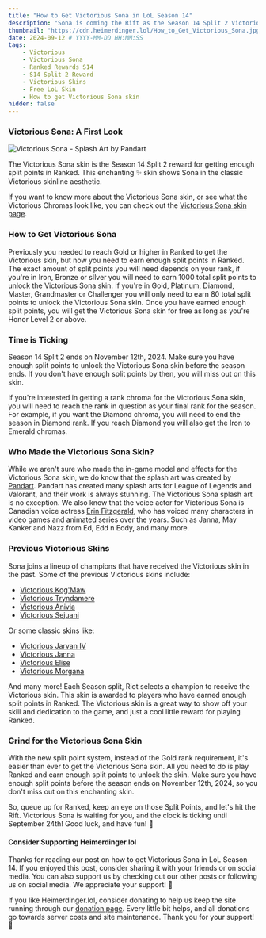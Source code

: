 ```yaml
---
title: "How to Get Victorious Sona in LoL Season 14"
description: "Sona is coming the Rift as the Season 14 Split 2 Victorious skin. Let's talk about how you can add this enchanting skin to your collection, completely free!"
thumbnail: "https://cdn.heimerdinger.lol/How_to_Get_Victorious_Sona.jpg"
date: 2024-09-12 # YYYY-MM-DD HH:MM:SS
tags:
    - Victorious
    - Victorious Sona
    - Ranked Rewards S14
    - S14 Split 2 Reward
    - Victorious Skins
    - Free LoL Skin
    - How to get Victorious Sona skin
hidden: false
---
```


### Victorious Sona: A First Look

![Victorious Sona - Splash Art by Pandart](https://wsrv.nl/?url=https://raw.communitydragon.org/pbe/plugins/rcp-be-lol-game-data/global/default/assets/characters/sona/skins/skin56/images/sona_splash_uncentered_56.skins_sona_skin56.jpg&w=840&output=webp&q=90)

The Victorious Sona skin is the Season 14 Split 2 reward for getting enough split points in Ranked. This enchanting ✨ skin shows Sona in the classic Victorious skinline aesthetic. 

If you want to know more about the Victorious Sona skin, or see what the Victorious Chromas look like, you can check out the [Victorious Sona skin page](https://heimerdinger.lol/skin/victorious-sona).

### How to Get Victorious Sona

Previously you needed to reach Gold or higher in Ranked to get the Victorious skin, but now you need to earn enough split points in Ranked. The exact amount of split points you will need depends on your rank, if you're in Iron, Bronze or sIlver you will need to earn 1000 total split points to unlock the Victorious Sona skin. If you're in Gold, Platinum, Diamond, Master, Grandmaster or Challenger you will only need to earn 80 total split points to unlock the Victorious Sona skin. 
Once you have earned enough split points, you will get the Victorious Sona skin for free as long as you're Honor Level 2 or above.

### Time is Ticking

Season 14 Split 2 ends on November 12th, 2024. Make sure you have enough split points to unlock the Victorious Sona skin before the season ends. If you don't have enough split points by then, you will miss out on this skin.

If you're interested in getting a rank chroma for the Victorious Sona skin, you will need to reach the rank in question as your final rank for the season. For example, if you want the Diamond chroma, you will need to end the season in Diamond rank. If you reach Diamond you will also get the Iron to Emerald chromas.

### Who Made the Victorious Sona Skin?

While we aren't sure who made the in-game model and effects for the Victorious Sona skin, we do know that the splash art was created by [Pandart](https://www.artstation.com/pandart-studio). Pandart has created many splash arts for League of Legends and Valorant, and their work is always stunning. The Victorious Sona splash art is no exception. 
We also know that the voice actor for Victorious Sona is Canadian voice actress [Erin Fitzgerald](https://www.imdb.com/name/nm0280230/), who has voiced many characters in video games and animated series over the years. Such as Janna, May Kanker and Nazz from Ed, Edd n Eddy, and many more.

### Previous Victorious Skins

Sona joins a lineup of champions that have received the Victorious skin in the past. Some of the previous Victorious skins include:
- [Victorious Kog'Maw](https://heimerdinger.lol/skin/victorious-kog-maw)
- [Victorious Tryndamere](https://heimerdinger.lol/skin/victorious-tryndamere)
- [Victorious Anivia](https://heimerdinger.lol/skin/victorious-anivia)
- [Victorious Sejuani](https://heimerdinger.lol/skin/victorious-sejuani)

Or some classic skins like:
- [Victorious Jarvan IV](https://heimerdinger.lol/skin/victorious-jarvan-iv)
- [Victorious Janna](https://heimerdinger.lol/skin/victorious-janna)
- [Victorious Elise](https://heimerdinger.lol/skin/victorious-elise)
- [Victorious Morgana](https://heimerdinger.lol/skin/victorious-morgana)

And many more! Each Season split, Riot selects a champion to receive the Victorious skin. This skin is awarded to players who have earned enough split points in Ranked. The Victorious skin is a great way to show off your skill and dedication to the game, and just a cool little reward for playing Ranked.

### Grind for the Victorious Sona Skin

With the new split point system, instead of the Gold rank requirement, it's easier than ever to get the Victorious Sona skin. All you need to do is play Ranked and earn enough split points to unlock the skin. Make sure you have enough split points before the season ends on November 12th, 2024, so you don't miss out on this enchanting skin.

So, queue up for Ranked, keep an eye on those Split Points, and let's hit the Rift. Victorious Sona is waiting for you, and the clock is ticking until September 24th! Good luck, and have fun! 🎉

#### Consider Supporting Heimerdinger.lol

Thanks for reading our post on how to get Victorious Sona in LoL Season 14. If you enjoyed this post, consider sharing it with your friends or on social media. You can also support us by checking out our other posts or following us on social media. We appreciate your support! 🙏

If you like Heimerdinger.lol, consider donating to help us keep the site running through our [donation page](https://heimerdinger.lol/donate). Every little bit helps, and all donations go towards server costs and site maintenance. Thank you for your support! 🙌